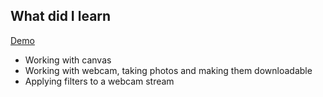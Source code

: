 ## What did I learn

[Demo](https://eowino.github.io/JS30/WebcamFun/)

- Working with canvas
- Working with webcam, taking photos and making them downloadable
- Applying filters to a webcam stream 